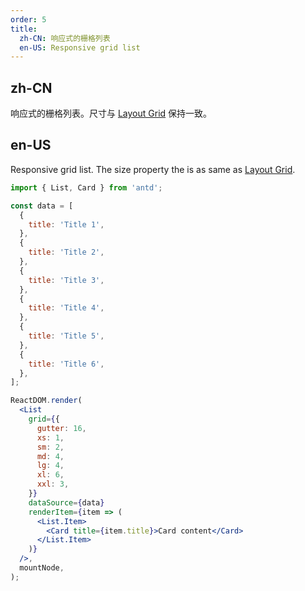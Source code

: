 ```yaml
---
order: 5
title:
  zh-CN: 响应式的栅格列表
  en-US: Responsive grid list
---
```


## zh-CN

响应式的栅格列表。尺寸与 [Layout Grid](/components/grid/#Col) 保持一致。

## en-US

Responsive grid list. The size property the is as same as [Layout Grid](/components/grid/#Col).

```jsx
import { List, Card } from 'antd';

const data = [
  {
    title: 'Title 1',
  },
  {
    title: 'Title 2',
  },
  {
    title: 'Title 3',
  },
  {
    title: 'Title 4',
  },
  {
    title: 'Title 5',
  },
  {
    title: 'Title 6',
  },
];

ReactDOM.render(
  <List
    grid={{
      gutter: 16,
      xs: 1,
      sm: 2,
      md: 4,
      lg: 4,
      xl: 6,
      xxl: 3,
    }}
    dataSource={data}
    renderItem={item => (
      <List.Item>
        <Card title={item.title}>Card content</Card>
      </List.Item>
    )}
  />,
  mountNode,
);
```
